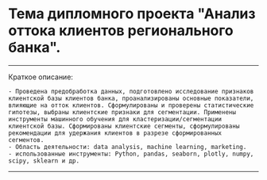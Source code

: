 # Тема дипломного проекта "Анализ оттока клиентов регионального банка".

----

Краткое описание:

	- Проведена предобработка данных, подготовлено исследование признаков клиентской базы клиентов банка, проанализированы основные показатели, влияющие на отток клиентов. Сформулированы и проверены статистические гипотезы, выбраны клиентские признаки для сегментации. Применены инструменты машинного обучения для кластеризации/сегментации клиентской базы. Сформированы клиентские сегменты, сформулированы рекомендации для удержания клиентов в разрезе сформированных сегментов.
	- Область деятельности: data analysis, machine learning, marketing.
	- использованные инструменты: Python, pandas, seaborn, plotly, numpy, scipy, sklearn и др.
----